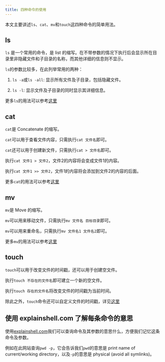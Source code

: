 ```yaml
---
title: 四种命令的使用
---
```


本文主要讲述`ls`、`cat`、`mv`和`touch`这四种命令的简单用法。

<!--more-->

## ls

`ls` 是一个常用的命令，是 list 的缩写。在不带参数的情况下执行后会显示所在目录里非隐藏文件和子目录的名称，而其他详细的信息则不显示。

`ls`的参数比较多，在此列举常用的两种：

1. `ls -a`或`ls -all`: 显示所有文件及子目录，包括隐藏文件。

2. `ls -l`: 显示文件及子目录的同时显示其详细信息。

更多`ls`的用法可以参考[这里](https://www.tecmint.com/15-basic-ls-command-examples-in-linux/)

## cat

`cat`是 Concatenate 的缩写。

`cat`可以用于查看文件内容，只需执行`cat 文件名`即可。

`cat`还可以用于创建新文件，只需执行`cat > 文件名`即可。

执行`cat 文件1 > 文件2`，文件2的内容将会变成文件1的内容。

执行`cat 文件1 >> 文件2`，文件1的内容将会添加到文件2的内容的后面。

更多`cat`的用法可以参考[这里](https://www.tecmint.com/13-basic-cat-command-examples-in-linux/)

## mv

`mv`是 Move 的缩写。

`mv`可以用来移动文件，只需执行`mv 文件名 目标目录`即可。

`mv`可以用来重命名，只需执行`mv 文件名1 文件名2`即可。

更多`mv`的用法可以参考[这里](https://www.computerhope.com/unix/umv.htm)

## touch

`touch`可以用于改变文件的时间戳，还可以用于创建空文件。

执行`touch 不存在的文件名`即可建立一个新的空文件。

执行`touch 存在的文件名`将改变文件的时间戳为当前时间。

除此之外，`touch`命令还可以自定义文件的时间戳，详见[这里](https://linux.cn/article-2740-1.html)

## 使用 explainshell.com 了解每条命令的意思

使用[explainshell.com](https://explainshell.com/)我们可以查询命令及其参数的意思什么，方便我们记忆这条命令及参数。

例如在此网站查询`pwd -p`，它会告诉我们`pwd`的意思是 print name of current/working directory，以及`-p`的意思是 physical (avoid all symlinks)。
